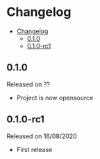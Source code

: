 # Changelog

- [Changelog](#changelog)
  - [0.1.0](#010)
  - [0.1.0-rc1](#010-rc1)

## 0.1.0

Released on ??

- Project is now opensource

## 0.1.0-rc1

Released on 16/08/2020

- First release
